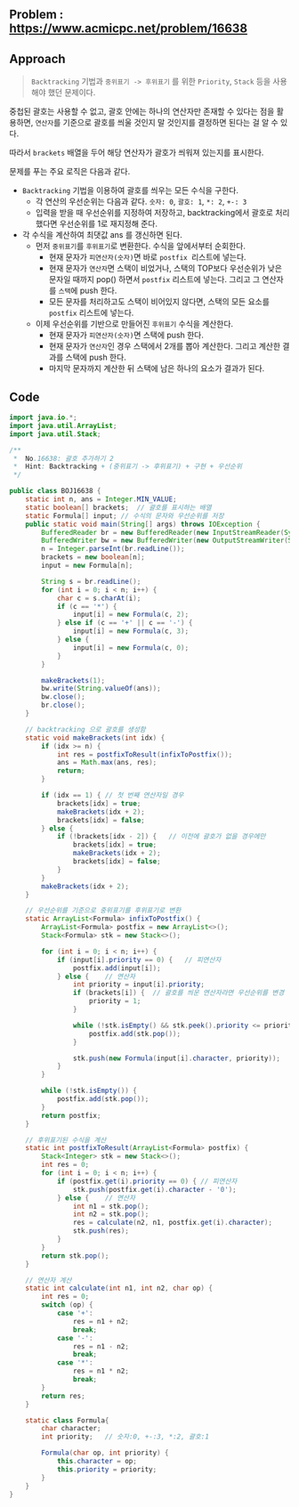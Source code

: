## Problem : https://www.acmicpc.net/problem/16638



## Approach

> `Backtracking` 기법과 `중위표기 -> 후위표기` 를 위한 `Priority`, `Stack` 등을 사용해야 했던 문제이다.

중첩된 괄호는 사용할 수 없고, 괄호 안에는 하나의 연산자만 존재할 수 있다는 점을 활용하면, `연산자`를 기준으로 괄호를 씌울 것인지 말 것인지를 결정하면 된다는 걸 알 수 있다.

따라서 `brackets` 배열을 두어 해당 연산자가 괄호가 씌워져 있는지를 표시한다.



문제를 푸는 주요 로직은 다음과 같다.

- `Backtracking` 기법을 이용하여 괄호를 씌우는 모든 수식을 구한다. 
  - 각 연산의 우선순위는 다음과 같다. `숫자: 0`, `괄호: 1`, `*: 2`, `+-: 3`
  - 입력을 받을 때 우선순위를 지정하여 저장하고, backtracking에서 괄호로 처리했다면 우선순위를 1로 재지정해 준다.
- 각 수식을 계산하여 최댓값 ans 를 갱신하면 된다.
  - 먼저 `중위표기`를 `후위표기`로 변환한다. 수식을 앞에서부터 순회한다.
    - 현재 문자가 `피연산자(숫자)`면 바로 `postfix `리스트에 넣는다.
    - 현재 문자가 `연산자`면 스택이 비었거나, 스택의 TOP보다 우선순위가 낮은 문자일 때까지 pop() 하면서 `postfix` 리스트에 넣는다. 그리고 그 연산자를 `스택`에 push 한다.
    - 모든 문자를 처리하고도 스택이 비어있지 않다면, 스택의 모든 요소를 `postfix` 리스트에 넣는다.
  - 이제 우선순위를 기반으로 만들어진 `후위표기` 수식을 계산한다.
    - 현재 문자가 `피연산자(숫자)`면 스택에 push 한다.
    - 현재 문자가 `연산자`인 경우 스택에서 2개를 뽑아 계산한다. 그리고 계산한 결과를 스택에 push 한다.
    - 마지막 문자까지 계산한 뒤 스택에 남은 하나의 요소가 결과가 된다.



## Code

```java
import java.io.*;
import java.util.ArrayList;
import java.util.Stack;

/**
 *  No.16638: 괄호 추가하기 2
 *  Hint: Backtracking + (중위표기 -> 후위표기) + 구현 + 우선순위
 */

public class BOJ16638 {
    static int n, ans = Integer.MIN_VALUE;
    static boolean[] brackets;  // 괄호를 표시하는 배열
    static Formula[] input; // 수식의 문자와 우선순위를 저장
    public static void main(String[] args) throws IOException {
        BufferedReader br = new BufferedReader(new InputStreamReader(System.in));
        BufferedWriter bw = new BufferedWriter(new OutputStreamWriter(System.out));
        n = Integer.parseInt(br.readLine());
        brackets = new boolean[n];
        input = new Formula[n];

        String s = br.readLine();
        for (int i = 0; i < n; i++) {
            char c = s.charAt(i);
            if (c == '*') {
                input[i] = new Formula(c, 2);
            } else if (c == '+' || c == '-') {
                input[i] = new Formula(c, 3);
            } else {
                input[i] = new Formula(c, 0);
            }
        }

        makeBrackets(1);
        bw.write(String.valueOf(ans));
        bw.close();
        br.close();
    }

    // backtracking 으로 괄호를 생성함
    static void makeBrackets(int idx) {
        if (idx >= n) {
            int res = postfixToResult(infixToPostfix());
            ans = Math.max(ans, res);
            return;
        }

        if (idx == 1) { // 첫 번째 연산자일 경우
            brackets[idx] = true;
            makeBrackets(idx + 2);
            brackets[idx] = false;
        } else {
            if (!brackets[idx - 2]) {   // 이전에 괄호가 없을 경우에만
                brackets[idx] = true;
                makeBrackets(idx + 2);
                brackets[idx] = false;
            }
        }
        makeBrackets(idx + 2);
    }

    // 우선순위를 기준으로 중위표기를 후위표기로 변환
    static ArrayList<Formula> infixToPostfix() {
        ArrayList<Formula> postfix = new ArrayList<>();
        Stack<Formula> stk = new Stack<>();

        for (int i = 0; i < n; i++) {
            if (input[i].priority == 0) {   // 피연산자
                postfix.add(input[i]);
            } else {    // 연산자
                int priority = input[i].priority;
                if (brackets[i]) {  // 괄호를 씌운 연산자라면 우선순위를 변경
                    priority = 1;
                }

                while (!stk.isEmpty() && stk.peek().priority <= priority) {
                    postfix.add(stk.pop());
                }

                stk.push(new Formula(input[i].character, priority));
            }
        }

        while (!stk.isEmpty()) {
            postfix.add(stk.pop());
        }
        return postfix;
    }

    // 후위표기된 수식을 계산
    static int postfixToResult(ArrayList<Formula> postfix) {
        Stack<Integer> stk = new Stack<>();
        int res = 0;
        for (int i = 0; i < n; i++) {
            if (postfix.get(i).priority == 0) { // 피연산자
                stk.push(postfix.get(i).character - '0');
            } else {    // 연산자
                int n1 = stk.pop();
                int n2 = stk.pop();
                res = calculate(n2, n1, postfix.get(i).character);
                stk.push(res);
            }
        }
        return stk.pop();
    }

    // 연산자 계산
    static int calculate(int n1, int n2, char op) {
        int res = 0;
        switch (op) {
            case '+':
                res = n1 + n2;
                break;
            case '-':
                res = n1 - n2;
                break;
            case '*':
                res = n1 * n2;
                break;
        }
        return res;
    }

    static class Formula{
        char character;
        int priority;   // 숫자:0, +-:3, *:2, 괄호:1

        Formula(char op, int priority) {
            this.character = op;
            this.priority = priority;
        }
    }
}
```